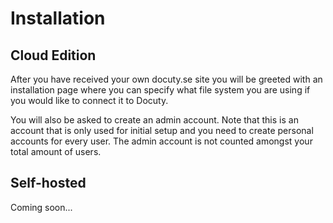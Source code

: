 # Installation

## Cloud Edition
After you have received your own docuty.se site you will be greeted with an installation page where you can specify what file system you are using if you would like to connect it to Docuty.

You will also be asked to create an admin account. Note that this is an account that is only used for initial setup and you need to create personal accounts for every user. The admin account is not counted amongst your total amount of users.

## Self-hosted
Coming soon...